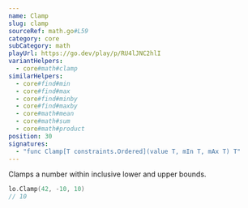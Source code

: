 ```yaml
---
name: Clamp
slug: clamp
sourceRef: math.go#L59
category: core
subCategory: math
playUrl: https://go.dev/play/p/RU4lJNC2hlI
variantHelpers:
  - core#math#clamp
similarHelpers:
  - core#find#min
  - core#find#max
  - core#find#minby
  - core#find#maxby
  - core#math#mean
  - core#math#sum
  - core#math#product
position: 30
signatures:
  - "func Clamp[T constraints.Ordered](value T, mIn T, mAx T) T"
---
```


Clamps a number within inclusive lower and upper bounds.

```go
lo.Clamp(42, -10, 10)
// 10
```


